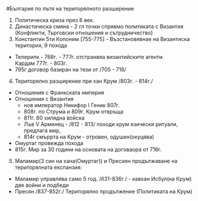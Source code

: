 #България по пътя на територялното разширение
1. Политическа криза през 8 век.
2. Династическа смяна - 2 гл точки спрявмо политиката с Византия (Конфликти, Търговски отношения и сътрудничество)
3. Константин 5ти Копоним [755-775] - Възстановявнае на Византиска територия, 9 похода
 - Телерилк - 768г. - 777г. отстранвяа византийските агенти. <br/>Кардам 777г. - 803г. 
 - 795г договор базиран на тези от /705 - 716/ 
4. Територялно разширение при хан Крум /803г. - 814г./
 - Отношения с Франкската империя
 - Отношения с Византия 
   - нов император Никифор I Геник 807г.
   - 808г. по Струма и 809г. Крум отвръща
   - 811г. 60 хилядна войска 
   - Лъв V Арменец - /812 - 813/ походи крум езически ритуали, предлага мир,
   - 814г смъррта на Крум - отровен, одушен(окуцява)
 - Омуртаг провежда похода
 - 815г. Мир за 30 години на основата на договаора от 716г.
5. Маламир(3 син на хана(Омуртаг)) и Пресиян продължаване на територялната експанзия:
 - Маламир управлява само 5 год. /б31-836г./ - кавхан Исбул(на Крум) две войни и подбеди 
 - Пресян /837-852г./ Територялно продължение (Политиката на Крум)

